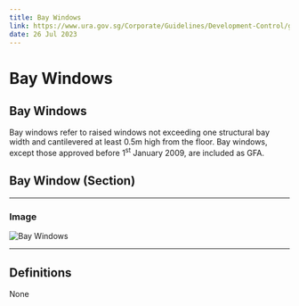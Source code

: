 ```yaml
---
title: Bay Windows
link: https://www.ura.gov.sg/Corporate/Guidelines/Development-Control/gross-floor-area/GFA/BayWindows
date: 26 Jul 2023
---
```


# Bay Windows

## Bay Windows

Bay windows refer to raised windows not exceeding one structural bay width and cantilevered at least 0.5m high from the floor. Bay windows, except those approved before 1<sup>st</sup> January 2009, are included as GFA.

## Bay Window (Section)

---

### Image

![Bay Windows](https://www.ura.gov.sg/-/media/Corporate/Guidelines/Development-control/GFA/GFA-09B-Bay-windows_final.jpg?h=569&w=800)

---

## Definitions

None


